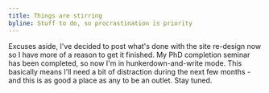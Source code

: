 ```yaml
---
title: Things are stirring
byline: Stuff to do, so procrastination is priority
---
```


Excuses aside, I've decided to post what's done with the site re-design now so I have more of a reason to get it finished. My PhD completion seminar has been completed, so now I'm in hunkerdown-and-write mode. This basically means I'll need a bit of distraction during the next few months - and this is as good a place as any to be an outlet. Stay tuned.

